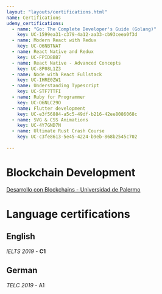```yaml
---
layout: "layouts/certifications.html"
name: Certifications
udemy_certifications:
  - name: "Go: The Complete Developer's Guide (Golang)"
    key: UC-1599ea31-c379-4a12-aa33-cb93ceea0f3d
  - name: Modern React with Redux
    key: UC-O6NBTNAT
  - name: React Native and Redux
    key: UC-FPID8BB7
  - name: React Native - Advanced Concepts
    key: UC-8P08L1Z3
  - name: Node with React Fullstack
    key: UC-IHRE0ZW1
  - name: Understanding Typescript
    key: UC-STF7TTFI
  - name: Ruby for Programmer
    key: UC-O6NLC29O
  - name: Flutter development
    key: UC-e3f56884-a5c5-49df-b216-42ee8086068c
  - name: SVG & CSS Animations
    key: UC-4Y7GND7N
  - name: Ultimate Rust Crash Course
    key: UC-c3fe8613-5e45-4224-b9eb-868b2545c702
    
---
```



# Blockchain Development

[Desarrollo con Blockchains - Universidad de Palermo](https://www.palermo.edu/cursos/tecnologia/desarrollo-con-blockchains.html)

# Language certifications

## English

_IELTS 2019_ - **C1**

## German

_TELC 2019_ - A1
